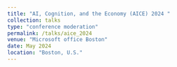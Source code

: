 ```yaml
---
title: "AI, Cognition, and the Economy (AICE) 2024 "
collection: talks
type: "conference moderation"
permalink: /talks/aice_2024
venue: "Microsoft office Boston"
date: May 2024
location: "Boston, U.S."
---
```

